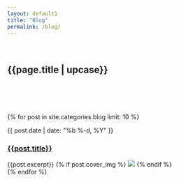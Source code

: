 ```yaml
---
layout: default1
title: "Blog"
permalink: /blog/
---
```

<div class="dark grey" style="padding: 20px 0 20px 0;margin-bottom:50px;">
	<div class="row">
		<div class="small-12 small-centered columns">
			<h2 class="text-center title-section-1">{{page.title | upcase}}</h2>
			<!--<h3 class="text-center title-section-s "><small><a class=" quiet" href="{{ "/feed.xml" | prepend: site.baseurl }}">Subscribe</a></small></h3>-->
		</div>
	</div>
</div>
{% for post in site.categories.blog limit: 10 %}
<div class="row">  	  
	  <div class="small-centered small-12 large-8 columns end">
	    <article class="post-content text-center">
		<p class="post-meta">
			<span class="post-date h-pr">{{ post.date | date: "%b %-d, %Y" }}</span>
		</p>
		<h3 class="text-center"><a href="{{post.url | prepend: site.baseurl }}">{{post.title}}</a></h3>
	    	{{post.excerpt}}
		{% if post.cover_img %}
			<img src="{{post.cover_img | prepend: site.baseurl}}" />
		{% endif %}
	    </article>
		<hr />
	  </div>
</div>
{% endfor %}